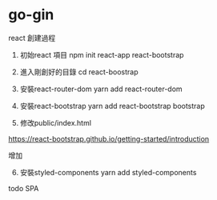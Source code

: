 # go-gin

react 創建過程

1. 初始react 項目 
npm init react-app react-bootstrap

2. 進入剛創好的目錄
cd react-boostrap

3. 安裝react-router-dom
yarn add react-router-dom

4. 安裝react-bootstrap
yarn add react-bootstrap bootstrap

5. 修改public/index.html

https://react-bootstrap.github.io/getting-started/introduction

增加
<link rel="stylesheet"
  href="https://cdn.jsdelivr.net/npm/bootstrap@5.0.2/dist/css/bootstrap.min.css"
  integrity="sha384-EVSTQN3/azprG1Anm3QDgpJLIm9Nao0Yz1ztcQTwFspd3yD65VohhpuuCOmLASjC"
  crossorigin="anonymous"
/>

6. 安裝styled-components
yarn add styled-components


todo SPA
